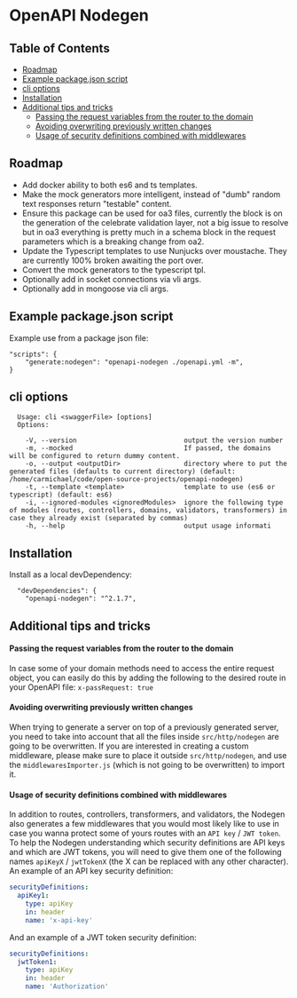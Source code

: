# OpenAPI Nodegen

## Table of Contents

- [Roadmap](#roadmap)
- [Example package.json script](#example-packagejson-script)
- [cli options](#cli-options)
- [Installation](#installation)
- [Additional tips and tricks](#additional-tips-and-tricks)
    - [Passing the request variables from the router to the domain](#passing-the-request-variables-from-the-router-to-the-domain)
    - [Avoiding overwriting previously written changes](#avoiding-overwriting-previously-written-changes)
    - [Usage of security definitions combined with middlewares](#usage-of-security-definitions-combined-with-middlewares)

## Roadmap
- Add docker ability to both es6 and ts templates.
- Make the mock generators more intelligent, instead of "dumb" random text responses return "testable" content.
- Ensure this package can be used for oa3 files, currently the block is on the generation of the celebrate validation layer, not a big issue to resolve but in oa3 everything is pretty much in a schema block in the request parameters which is a breaking change from oa2. 
- Update the Typescript templates to use Nunjucks over moustache. They are currently 100% broken awaiting the port over.
- Convert the mock generators to the typescript tpl.
- Optionally add in socket connections via vli args.
- Optionally add in mongoose via cli args.


## Example package.json script
Example use from a package json file:
```
"scripts": {
    "generate:nodegen": "openapi-nodegen ./openapi.yml -m",
}
```

## cli options
```
  Usage: cli <swaggerFile> [options] 
  Options:

    -V, --version                           output the version number
    -m, --mocked                            If passed, the domains will be configured to return dummy content.
    -o, --output <outputDir>                directory where to put the generated files (defaults to current directory) (default: /home/carmichael/code/open-source-projects/openapi-nodegen)
    -t, --template <template>               template to use (es6 or typescript) (default: es6)
    -i, --ignored-modules <ignoredModules>  ignore the following type of modules (routes, controllers, domains, validators, transformers) in case they already exist (separated by commas)
    -h, --help                              output usage informati
```

## Installation
Install as a local devDependency:
```
  "devDependencies": {
    "openapi-nodegen": "^2.1.7",
```



## Additional tips and tricks

#### Passing the request variables from the router to the domain
In case some of your domain methods need to access the entire request object, you can easily do this by adding the following to the desired route in your OpenAPI file:
`x-passRequest: true`

#### Avoiding overwriting previously written changes
When trying to generate a server on top of a previously generated server, you need to take into account that all the files
inside `src/http/nodegen` are going to be overwritten.
If you are interested in creating a custom middleware, please make sure to place it outside `src/http/nodegen`, and use the `middlewaresImporter.js` (which is not going to be overwritten) to import it.

#### Usage of security definitions combined with middlewares
In addition to routes, controllers, transformers, and validators, the Nodegen also generates a few middlewares that you would most likely like to use in case you wanna protect some of yours routes with an `API key` / `JWT token`.
To help the Nodegen understanding which security definitions are API keys and which are JWT tokens, you will need to give them one of the following names `apiKeyX` / `jwtTokenX` (the X can be replaced with any other character).
An example of an API key security definition:

```yaml
securityDefinitions:
  apiKey1:
    type: apiKey
    in: header
    name: 'x-api-key'
```

And an example of a JWT token security definition:
```yaml
securityDefinitions:
  jwtToken1:
    type: apiKey
    in: header
    name: 'Authorization'
```